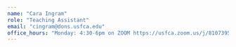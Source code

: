 ```yaml
---
name: "Cara Ingram"
role: "Teaching Assistant"
email: "cingram@dons.usfca.edu"
office_hours: "Monday: 4:30-6pm on ZOOM https://usfca.zoom.us/j/81073957503 ,Wednesday: 12:00-1:30 in CS Labs"
---
```


